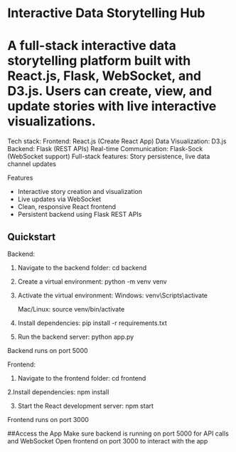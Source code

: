 # Interactive Data Storytelling Hub 
# A full-stack interactive data storytelling platform built with React.js, Flask, WebSocket, and D3.js. Users can create, view, and update stories with live interactive visualizations.

Tech stack:
Frontend: React.js (Create React App)
Data Visualization: D3.js
Backend: Flask (REST APIs)
Real-time Communication: Flask-Sock (WebSocket support)
Full-stack features: Story persistence, live data channel updates

Features
- Interactive story creation and visualization
- Live updates via WebSocket
- Clean, responsive React frontend
- Persistent backend using Flask REST APIs

## Quickstart

Backend:
1. Navigate to the backend folder:
   cd backend

2. Create a virtual environment:
   python -m venv venv


3. Activate the virtual environment:
   Windows:
   venv\Scripts\activate
 
   Mac/Linux:
   source venv/bin/activate

4. Install dependencies:
   pip install -r requirements.txt

5. Run the backend server:
   python app.py

Backend runs on port 5000

Frontend:
1. Navigate to the frontend folder:
   cd frontend
   
2.Install dependencies:
  npm install

3. Start the React development server:
   npm start

Frontend runs on port 3000

##Access the App
Make sure backend is running on port 5000 for API calls and WebSocket
Open frontend on port 3000 to interact with the app
